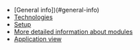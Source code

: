 * [General info])(#general-info)
* [Technologies](#technologies)
* [Setup](#setup)
* [More detailed information about modules](#more-detailed-information-about-modules)
* [Application view](#application-view)
